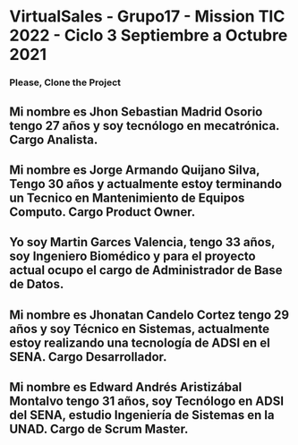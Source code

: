 # VirtualSales - Grupo17 - Mission TIC 2022 - Ciclo 3 Septiembre a Octubre 2021

###  Please, Clone the Project

## Mi nombre es Jhon Sebastian Madrid Osorio tengo 27 años y soy tecnólogo en mecatrónica. Cargo Analista.

## Mi nombre es Jorge Armando Quijano Silva, Tengo 30 años y actualmente estoy terminando un Tecnico en Mantenimiento de Equipos Computo. Cargo Product Owner.

## Yo soy Martin Garces Valencia, tengo 33 años, soy Ingeniero Biomédico y para el proyecto actual ocupo el cargo de Administrador de Base de Datos.

## Mi nombre es Jhonatan Candelo Cortez tengo 29 años y soy Técnico en Sistemas, actualmente estoy realizando una tecnología de ADSI en el SENA. Cargo Desarrollador.

## Mi nombre es Edward Andrés Aristizábal Montalvo tengo 31 años, soy Tecnólogo en ADSI del SENA, estudio Ingeniería de Sistemas en la UNAD. Cargo de Scrum Master.
